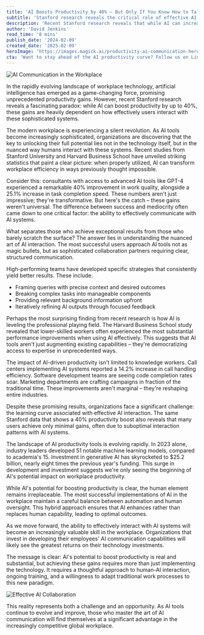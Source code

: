 ```yaml
---
title: 'AI Boosts Productivity by 40% — But Only If You Know How to Talk to It'
subtitle: 'Stanford research reveals the critical role of effective AI communication in workplace productivity gains'
description: 'Recent Stanford research reveals that while AI can increase productivity by 40%, these gains depend heavily on effective human-AI communication. The study shows that success with AI tools isn't just about having access to the technology, but mastering the art of interaction with these systems through clear, structured communication and strategic approaches.'
author: 'David Jenkins'
read_time: '8 mins'
publish_date: '2024-02-09'
created_date: '2025-02-09'
heroImage: 'https://images.magick.ai/productivity-ai-communication-hero.jpg'
cta: 'Want to stay ahead of the AI productivity curve? Follow us on LinkedIn for daily insights on mastering AI communication and maximizing workplace efficiency.'
---
```


![AI Communication in the Workplace](https://i.magick.ai/PIXE/1739127773956_magick_img.webp)

In the rapidly evolving landscape of workplace technology, artificial intelligence has emerged as a game-changing force, promising unprecedented productivity gains. However, recent Stanford research reveals a fascinating paradox: while AI can boost productivity by up to 40%, these gains are heavily dependent on how effectively users interact with these sophisticated systems.

The modern workplace is experiencing a silent revolution. As AI tools become increasingly sophisticated, organizations are discovering that the key to unlocking their full potential lies not in the technology itself, but in the nuanced way humans interact with these systems. Recent studies from Stanford University and Harvard Business School have unveiled striking statistics that paint a clear picture: when properly utilized, AI can transform workplace efficiency in ways previously thought impossible.

Consider this: consultants with access to advanced AI tools like GPT-4 experienced a remarkable 40% improvement in work quality, alongside a 25.1% increase in task completion speed. These numbers aren't just impressive; they're transformative. But here's the catch – these gains weren't universal. The difference between success and mediocrity often came down to one critical factor: the ability to effectively communicate with AI systems.

What separates those who achieve exceptional results from those who barely scratch the surface? The answer lies in understanding the nuanced art of AI interaction. The most successful users approach AI tools not as magic bullets, but as sophisticated collaboration partners requiring clear, structured communication.

High-performing teams have developed specific strategies that consistently yield better results. These include:
- Framing queries with precise context and desired outcomes
- Breaking complex tasks into manageable components
- Providing relevant background information upfront
- Iteratively refining AI outputs through focused feedback

Perhaps the most surprising finding from recent research is how AI is leveling the professional playing field. The Harvard Business School study revealed that lower-skilled workers often experienced the most substantial performance improvements when using AI effectively. This suggests that AI tools aren't just augmenting existing capabilities – they're democratizing access to expertise in unprecedented ways.

The impact of AI-driven productivity isn't limited to knowledge workers. Call centers implementing AI systems reported a 14.2% increase in call handling efficiency. Software development teams are seeing code completion rates soar. Marketing departments are crafting campaigns in fraction of the traditional time. These improvements aren't marginal – they're reshaping entire industries.

Despite these promising results, organizations face a significant challenge: the learning curve associated with effective AI interaction. The same Stanford data that shows a 40% productivity boost also reveals that many users achieve only minimal gains, often due to suboptimal interaction patterns with AI systems.

The landscape of AI productivity tools is evolving rapidly. In 2023 alone, industry leaders developed 51 notable machine learning models, compared to academia's 15. Investment in generative AI has skyrocketed to $25.2 billion, nearly eight times the previous year's funding. This surge in development and investment suggests we're only seeing the beginning of AI's potential impact on workplace productivity.

While AI's potential for boosting productivity is clear, the human element remains irreplaceable. The most successful implementations of AI in the workplace maintain a careful balance between automation and human oversight. This hybrid approach ensures that AI enhances rather than replaces human capability, leading to optimal outcomes.

As we move forward, the ability to effectively interact with AI systems will become an increasingly valuable skill in the workplace. Organizations that invest in developing their employees' AI communication capabilities will likely see the greatest returns on their technology investments.

The message is clear: AI's potential to boost productivity is real and substantial, but achieving these gains requires more than just implementing the technology. It requires a thoughtful approach to human-AI interaction, ongoing training, and a willingness to adapt traditional work processes to this new paradigm.

![Effective AI Collaboration](https://i.magick.ai/PIXE/1739127773959_magick_img.webp)

This reality represents both a challenge and an opportunity. As AI tools continue to evolve and improve, those who master the art of AI communication will find themselves at a significant advantage in the increasingly competitive global workplace.